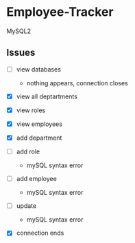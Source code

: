 # Employee-Tracker
MySQL2


## Issues

* [ ] view databases

    * nothing appears, connection closes      
   
* [X] view all deptartments

* [X] view roles

* [X] view employees 

* [X] add department 

* [ ] add role

    * mySQL syntax error

* [ ] add employee

    * mySQL syntax error

* [ ] update 

     * mySQL syntax error

* [x] connection ends